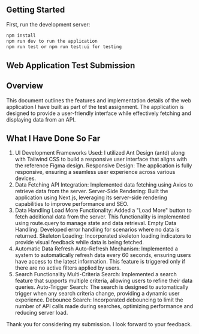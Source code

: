 ## Getting Started

First, run the development server:

```bash
npm install
npm run dev to run the application
npm run test or npm run test:ui for testing
```

## Web Application Test Submission

## Overview

This document outlines the features and implementation details of the web application I have built as part of the test assignment. The application is designed to provide a user-friendly interface while effectively fetching and displaying data from an API.

## What I Have Done So Far

1. UI Development
   Frameworks Used: I utilized Ant Design (antd) along with Tailwind CSS to build a responsive user interface that aligns with the reference Figma design.
   Responsive Design: The application is fully responsive, ensuring a seamless user experience across various devices.
2. Data Fetching
   API Integration: Implemented data fetching using Axios to retrieve data from the server.
   Server-Side Rendering: Built the application using Next.js, leveraging its server-side rendering capabilities to improve performance and SEO.
3. Data Handling
   Load More Functionality: Added a "Load More" button to fetch additional data from the server. This functionality is implemented using route.query to manage state and data retrieval.
   Empty Data Handling: Developed error handling for scenarios where no data is returned.
   Skeleton Loading: Incorporated skeleton loading indicators to provide visual feedback while data is being fetched.
4. Automatic Data Refresh
   Auto-Refresh Mechanism: Implemented a system to automatically refresh data every 60 seconds, ensuring users have access to the latest information. This feature is triggered only if there are no active filters applied by users.
5. Search Functionality
   Multi-Criteria Search: Implemented a search feature that supports multiple criteria, allowing users to refine their data queries.
   Auto-Trigger Search: The search is designed to automatically trigger when any search criteria change, providing a dynamic user experience.
   Debounce Search: Incorporated debouncing to limit the number of API calls made during searches, optimizing performance and reducing server load.

Thank you for considering my submission. I look forward to your feedback.
